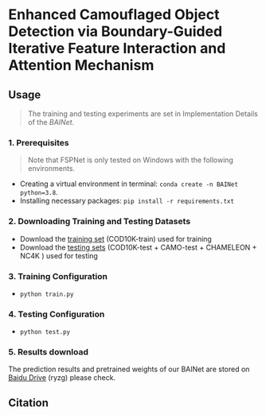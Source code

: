 # Enhanced Camouflaged Object Detection via Boundary-Guided Iterative Feature Interaction and Attention Mechanism

## Usage

> The training and testing experiments are set in Implementation Details of the *BAINet*.

### 1. Prerequisites

> Note that FSPNet is only tested on Windows with the following environments.

- Creating a virtual environment in terminal: `conda create -n BAINet python=3.8`.
- Installing necessary packages: `pip install -r requirements.txt`

### 2. Downloading Training and Testing Datasets

- Download the [training set](https://drive.google.com/file/d/1Kifp7I0n9dlWKXXNIbN7kgyokoRY4Yz7/view?usp=sharing) (COD10K-train) used for training 
- Download the [testing sets](https://drive.google.com/file/d/1SLRB5Wg1Hdy7CQ74s3mTQ3ChhjFRSFdZ/view?usp=sharing) (COD10K-test + CAMO-test + CHAMELEON + NC4K ) used for testing

### 3. Training Configuration

- `python train.py`

### 4. Testing Configuration

- `python test.py`

### 5. Results download

The prediction results and pretrained weights of our BAINet are stored on [Baidu Drive](https://pan.baidu.com/s/1yncX2Ct7oh3dWXPCwKupJQ?pwd=ryzg) (ryzg) please check.

## Citation
